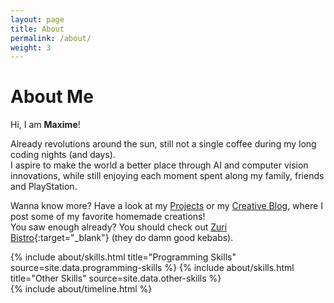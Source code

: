```yaml
---
layout: page
title: About
permalink: /about/
weight: 3
---
```


# **About Me**

Hi, I am **Maxime**!

Already <script src='/js/calculateAge.js'></script> revolutions around the sun, still not a single coffee during my long coding nights (and days). <br>
I aspire to make the world a better place through AI and computer vision innovations, while still enjoying each moment spent along my family, friends and PlayStation.

Wanna know more? Have a look at my [Projects](/projects) or my [Creative Blog](/blog), where I post some of my favorite homemade creations! <br>
You saw enough already? You should check out [Zuri Bistro](https://www.zueribistro.ch){:target="_blank"} (they do damn good kebabs).

<div class="row">
{% include about/skills.html title="Programming Skills" source=site.data.programming-skills %}
{% include about/skills.html title="Other Skills" source=site.data.other-skills %}
</div>

<div class="row">
{% include about/timeline.html %}
</div>
